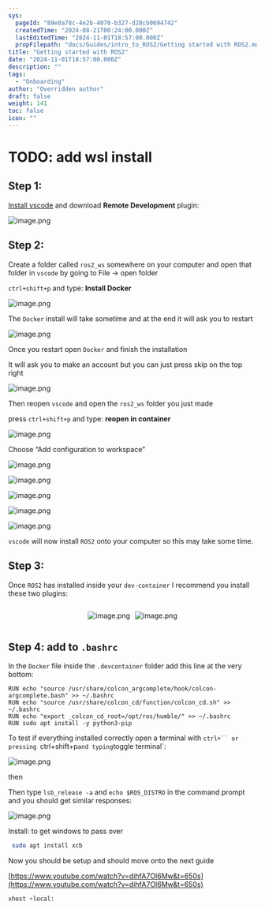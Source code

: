 ```yaml
---
sys:
  pageId: "89e0a78c-4e2b-4070-b327-d28cb0694742"
  createdTime: "2024-08-21T00:24:00.000Z"
  lastEditedTime: "2024-11-01T18:57:00.000Z"
  propFilepath: "docs/Guides/intro_to_ROS2/Getting started with ROS2.md"
title: "Getting started with ROS2"
date: "2024-11-01T18:57:00.000Z"
description: ""
tags:
  - "Onboarding"
author: "Overridden author"
draft: false
weight: 141
toc: false
icon: ""
---
```


# TODO: add wsl install

## Step 1:

[Install vscode](https://code.visualstudio.com/download) and download **Remote Development** plugin:

![image.png](https://prod-files-secure.s3.us-west-2.amazonaws.com/d518164a-d88e-44d1-a4ee-3adb3bd8bce0/efb52993-1881-4a40-b95e-6f020334f022/image.png?X-Amz-Algorithm=AWS4-HMAC-SHA256&X-Amz-Content-Sha256=UNSIGNED-PAYLOAD&X-Amz-Credential=ASIAZI2LB466T5LLIRMZ%2F20250306%2Fus-west-2%2Fs3%2Faws4_request&X-Amz-Date=20250306T190203Z&X-Amz-Expires=3600&X-Amz-Security-Token=IQoJb3JpZ2luX2VjEOv%2F%2F%2F%2F%2F%2F%2F%2F%2F%2FwEaCXVzLXdlc3QtMiJHMEUCIHR0o%2B4BWGLtZfd%2FAiM5sgoiK6NOEq7G4bl7MCuceRCOAiEA85ZvN%2BAflEXFXh7qb%2BO5oH0csHuzCKBc77z7AKPCWiAq%2FwMIMxAAGgw2Mzc0MjMxODM4MDUiDIxxe7XGRiipbL48CCrcA4qsemT0C%2BqyaCOpKIyMuZ%2F8AsXgO5Xl8E6HF2fHwjDQTO5ddMcDG2PEayrgdVvorV2Dkf8nmnAPABTS1ChTeGWFoBDsntqEUi0tAi2PZ8IfVz3nDuam3%2FtZ80BZkdBdTzC7zN8KMCGR2l7SHnVQhOEfYC19ntdSD2WmA6n5JfOq7x2AZeUnQD3bhEwgM5rfoDw6GFse2itnjMwAO7RGQ7jocJEMNKbPoxZrwkDdrfVZ4nJKHDis1o8M635lEQNvqKeQ6ZlrwcIkdjH5FY6FnlmxD6%2BfegmLZzqLUERtPebR9ERa4Mq2KRdZmz4c4psxL%2FbHNaG56svIyt9ClDy%2Bo0tBAt%2BibxLeauiBYef10kXpFtKKVm2yxiR%2Bmt1iH3Dt1IkGEbdQ2bCeT3yEZHMvItaXTrb5jTosUDFnXVOVkoCh8VpDPyVcwsNfE7aVvH1Z8ElcDOMguT3GDYYgMYQQZTFu2Mk7LZIB2GxPiHPq7yHLyRBoqrsFIqFU3SeC2dm3Pplh%2FEte1gjFm3MAyKpsENWVTu9lCzbv%2BH8Ifa1rEZ0jls%2Be1qJOG8T0UAcbQDXUrIzVA%2BOJeYvNdx%2F8ub53INU81BkcSJHZibKiZbFM4aP6GKCH1ftgIgQvckkFMILOp74GOqUB30XUk76QXzQVLVH%2BNMyM5r4rKVomESaqCOsCxW11Squxuwja28HwYt12mC9AeVabSmUx1nWQ9qccYhykSkA7267rT3iuUh4Ftch9GVp%2F7hpQELUCHfQ9nPfRjUly6ASACHpnLiSwa25XPNxStEz%2FQFUv9UJvoIVI6eV7h7KkVGMEV6mzSUyHDQaIMTTc6K8pgPFusDQwuK3AL4y6m8CRAk%2FdPRFW&X-Amz-Signature=29c6f26be43171de7302ef9e2fe29aa51cf896635a41d7e151d0142adda64190&X-Amz-SignedHeaders=host&x-id=GetObject)

## Step 2:

Create a folder called `ros2_ws` somewhere on your computer and open that folder in `vscode` by going to File → open folder 

`ctrl+shift+p` and type: **Install Docker**

![image.png](https://prod-files-secure.s3.us-west-2.amazonaws.com/d518164a-d88e-44d1-a4ee-3adb3bd8bce0/2269dc0e-1cd5-47ff-bceb-c04ad9b2eab0/image.png?X-Amz-Algorithm=AWS4-HMAC-SHA256&X-Amz-Content-Sha256=UNSIGNED-PAYLOAD&X-Amz-Credential=ASIAZI2LB466T5LLIRMZ%2F20250306%2Fus-west-2%2Fs3%2Faws4_request&X-Amz-Date=20250306T190203Z&X-Amz-Expires=3600&X-Amz-Security-Token=IQoJb3JpZ2luX2VjEOv%2F%2F%2F%2F%2F%2F%2F%2F%2F%2FwEaCXVzLXdlc3QtMiJHMEUCIHR0o%2B4BWGLtZfd%2FAiM5sgoiK6NOEq7G4bl7MCuceRCOAiEA85ZvN%2BAflEXFXh7qb%2BO5oH0csHuzCKBc77z7AKPCWiAq%2FwMIMxAAGgw2Mzc0MjMxODM4MDUiDIxxe7XGRiipbL48CCrcA4qsemT0C%2BqyaCOpKIyMuZ%2F8AsXgO5Xl8E6HF2fHwjDQTO5ddMcDG2PEayrgdVvorV2Dkf8nmnAPABTS1ChTeGWFoBDsntqEUi0tAi2PZ8IfVz3nDuam3%2FtZ80BZkdBdTzC7zN8KMCGR2l7SHnVQhOEfYC19ntdSD2WmA6n5JfOq7x2AZeUnQD3bhEwgM5rfoDw6GFse2itnjMwAO7RGQ7jocJEMNKbPoxZrwkDdrfVZ4nJKHDis1o8M635lEQNvqKeQ6ZlrwcIkdjH5FY6FnlmxD6%2BfegmLZzqLUERtPebR9ERa4Mq2KRdZmz4c4psxL%2FbHNaG56svIyt9ClDy%2Bo0tBAt%2BibxLeauiBYef10kXpFtKKVm2yxiR%2Bmt1iH3Dt1IkGEbdQ2bCeT3yEZHMvItaXTrb5jTosUDFnXVOVkoCh8VpDPyVcwsNfE7aVvH1Z8ElcDOMguT3GDYYgMYQQZTFu2Mk7LZIB2GxPiHPq7yHLyRBoqrsFIqFU3SeC2dm3Pplh%2FEte1gjFm3MAyKpsENWVTu9lCzbv%2BH8Ifa1rEZ0jls%2Be1qJOG8T0UAcbQDXUrIzVA%2BOJeYvNdx%2F8ub53INU81BkcSJHZibKiZbFM4aP6GKCH1ftgIgQvckkFMILOp74GOqUB30XUk76QXzQVLVH%2BNMyM5r4rKVomESaqCOsCxW11Squxuwja28HwYt12mC9AeVabSmUx1nWQ9qccYhykSkA7267rT3iuUh4Ftch9GVp%2F7hpQELUCHfQ9nPfRjUly6ASACHpnLiSwa25XPNxStEz%2FQFUv9UJvoIVI6eV7h7KkVGMEV6mzSUyHDQaIMTTc6K8pgPFusDQwuK3AL4y6m8CRAk%2FdPRFW&X-Amz-Signature=23962defe071aaa1b4a1dc61b8d5ae90a3312461eadc25fd038d0dff66bee85d&X-Amz-SignedHeaders=host&x-id=GetObject)

The `Docker` install will take sometime and at the end it will ask you to restart

![image.png](https://prod-files-secure.s3.us-west-2.amazonaws.com/d518164a-d88e-44d1-a4ee-3adb3bd8bce0/ed233f78-be33-4b1f-b89c-9c346c0e961e/image.png?X-Amz-Algorithm=AWS4-HMAC-SHA256&X-Amz-Content-Sha256=UNSIGNED-PAYLOAD&X-Amz-Credential=ASIAZI2LB466T5LLIRMZ%2F20250306%2Fus-west-2%2Fs3%2Faws4_request&X-Amz-Date=20250306T190204Z&X-Amz-Expires=3600&X-Amz-Security-Token=IQoJb3JpZ2luX2VjEOv%2F%2F%2F%2F%2F%2F%2F%2F%2F%2FwEaCXVzLXdlc3QtMiJHMEUCIHR0o%2B4BWGLtZfd%2FAiM5sgoiK6NOEq7G4bl7MCuceRCOAiEA85ZvN%2BAflEXFXh7qb%2BO5oH0csHuzCKBc77z7AKPCWiAq%2FwMIMxAAGgw2Mzc0MjMxODM4MDUiDIxxe7XGRiipbL48CCrcA4qsemT0C%2BqyaCOpKIyMuZ%2F8AsXgO5Xl8E6HF2fHwjDQTO5ddMcDG2PEayrgdVvorV2Dkf8nmnAPABTS1ChTeGWFoBDsntqEUi0tAi2PZ8IfVz3nDuam3%2FtZ80BZkdBdTzC7zN8KMCGR2l7SHnVQhOEfYC19ntdSD2WmA6n5JfOq7x2AZeUnQD3bhEwgM5rfoDw6GFse2itnjMwAO7RGQ7jocJEMNKbPoxZrwkDdrfVZ4nJKHDis1o8M635lEQNvqKeQ6ZlrwcIkdjH5FY6FnlmxD6%2BfegmLZzqLUERtPebR9ERa4Mq2KRdZmz4c4psxL%2FbHNaG56svIyt9ClDy%2Bo0tBAt%2BibxLeauiBYef10kXpFtKKVm2yxiR%2Bmt1iH3Dt1IkGEbdQ2bCeT3yEZHMvItaXTrb5jTosUDFnXVOVkoCh8VpDPyVcwsNfE7aVvH1Z8ElcDOMguT3GDYYgMYQQZTFu2Mk7LZIB2GxPiHPq7yHLyRBoqrsFIqFU3SeC2dm3Pplh%2FEte1gjFm3MAyKpsENWVTu9lCzbv%2BH8Ifa1rEZ0jls%2Be1qJOG8T0UAcbQDXUrIzVA%2BOJeYvNdx%2F8ub53INU81BkcSJHZibKiZbFM4aP6GKCH1ftgIgQvckkFMILOp74GOqUB30XUk76QXzQVLVH%2BNMyM5r4rKVomESaqCOsCxW11Squxuwja28HwYt12mC9AeVabSmUx1nWQ9qccYhykSkA7267rT3iuUh4Ftch9GVp%2F7hpQELUCHfQ9nPfRjUly6ASACHpnLiSwa25XPNxStEz%2FQFUv9UJvoIVI6eV7h7KkVGMEV6mzSUyHDQaIMTTc6K8pgPFusDQwuK3AL4y6m8CRAk%2FdPRFW&X-Amz-Signature=8b3c6f9fce032d27cec8f1e12b972794dbd2ec94561037da0e1a10f997b6493d&X-Amz-SignedHeaders=host&x-id=GetObject)

Once you restart open `Docker` and finish the installation

It will ask you to make an account but you can just press skip on the top right

![image.png](https://prod-files-secure.s3.us-west-2.amazonaws.com/d518164a-d88e-44d1-a4ee-3adb3bd8bce0/21010ad9-1659-4fd9-9f59-9932a09b2a3d/image.png?X-Amz-Algorithm=AWS4-HMAC-SHA256&X-Amz-Content-Sha256=UNSIGNED-PAYLOAD&X-Amz-Credential=ASIAZI2LB466T5LLIRMZ%2F20250306%2Fus-west-2%2Fs3%2Faws4_request&X-Amz-Date=20250306T190203Z&X-Amz-Expires=3600&X-Amz-Security-Token=IQoJb3JpZ2luX2VjEOv%2F%2F%2F%2F%2F%2F%2F%2F%2F%2FwEaCXVzLXdlc3QtMiJHMEUCIHR0o%2B4BWGLtZfd%2FAiM5sgoiK6NOEq7G4bl7MCuceRCOAiEA85ZvN%2BAflEXFXh7qb%2BO5oH0csHuzCKBc77z7AKPCWiAq%2FwMIMxAAGgw2Mzc0MjMxODM4MDUiDIxxe7XGRiipbL48CCrcA4qsemT0C%2BqyaCOpKIyMuZ%2F8AsXgO5Xl8E6HF2fHwjDQTO5ddMcDG2PEayrgdVvorV2Dkf8nmnAPABTS1ChTeGWFoBDsntqEUi0tAi2PZ8IfVz3nDuam3%2FtZ80BZkdBdTzC7zN8KMCGR2l7SHnVQhOEfYC19ntdSD2WmA6n5JfOq7x2AZeUnQD3bhEwgM5rfoDw6GFse2itnjMwAO7RGQ7jocJEMNKbPoxZrwkDdrfVZ4nJKHDis1o8M635lEQNvqKeQ6ZlrwcIkdjH5FY6FnlmxD6%2BfegmLZzqLUERtPebR9ERa4Mq2KRdZmz4c4psxL%2FbHNaG56svIyt9ClDy%2Bo0tBAt%2BibxLeauiBYef10kXpFtKKVm2yxiR%2Bmt1iH3Dt1IkGEbdQ2bCeT3yEZHMvItaXTrb5jTosUDFnXVOVkoCh8VpDPyVcwsNfE7aVvH1Z8ElcDOMguT3GDYYgMYQQZTFu2Mk7LZIB2GxPiHPq7yHLyRBoqrsFIqFU3SeC2dm3Pplh%2FEte1gjFm3MAyKpsENWVTu9lCzbv%2BH8Ifa1rEZ0jls%2Be1qJOG8T0UAcbQDXUrIzVA%2BOJeYvNdx%2F8ub53INU81BkcSJHZibKiZbFM4aP6GKCH1ftgIgQvckkFMILOp74GOqUB30XUk76QXzQVLVH%2BNMyM5r4rKVomESaqCOsCxW11Squxuwja28HwYt12mC9AeVabSmUx1nWQ9qccYhykSkA7267rT3iuUh4Ftch9GVp%2F7hpQELUCHfQ9nPfRjUly6ASACHpnLiSwa25XPNxStEz%2FQFUv9UJvoIVI6eV7h7KkVGMEV6mzSUyHDQaIMTTc6K8pgPFusDQwuK3AL4y6m8CRAk%2FdPRFW&X-Amz-Signature=8c6f0d6207abf2569ab02c130b7970156326e2dee8999487b4f041d24a940fec&X-Amz-SignedHeaders=host&x-id=GetObject)

Then reopen `vscode` and open the `ros2_ws` folder you just made

press `ctrl+shift+p` and type: **reopen in container**

![image.png](https://prod-files-secure.s3.us-west-2.amazonaws.com/d518164a-d88e-44d1-a4ee-3adb3bd8bce0/4e93b8c2-41ad-488c-8095-c74205196118/image.png?X-Amz-Algorithm=AWS4-HMAC-SHA256&X-Amz-Content-Sha256=UNSIGNED-PAYLOAD&X-Amz-Credential=ASIAZI2LB466T5LLIRMZ%2F20250306%2Fus-west-2%2Fs3%2Faws4_request&X-Amz-Date=20250306T190203Z&X-Amz-Expires=3600&X-Amz-Security-Token=IQoJb3JpZ2luX2VjEOv%2F%2F%2F%2F%2F%2F%2F%2F%2F%2FwEaCXVzLXdlc3QtMiJHMEUCIHR0o%2B4BWGLtZfd%2FAiM5sgoiK6NOEq7G4bl7MCuceRCOAiEA85ZvN%2BAflEXFXh7qb%2BO5oH0csHuzCKBc77z7AKPCWiAq%2FwMIMxAAGgw2Mzc0MjMxODM4MDUiDIxxe7XGRiipbL48CCrcA4qsemT0C%2BqyaCOpKIyMuZ%2F8AsXgO5Xl8E6HF2fHwjDQTO5ddMcDG2PEayrgdVvorV2Dkf8nmnAPABTS1ChTeGWFoBDsntqEUi0tAi2PZ8IfVz3nDuam3%2FtZ80BZkdBdTzC7zN8KMCGR2l7SHnVQhOEfYC19ntdSD2WmA6n5JfOq7x2AZeUnQD3bhEwgM5rfoDw6GFse2itnjMwAO7RGQ7jocJEMNKbPoxZrwkDdrfVZ4nJKHDis1o8M635lEQNvqKeQ6ZlrwcIkdjH5FY6FnlmxD6%2BfegmLZzqLUERtPebR9ERa4Mq2KRdZmz4c4psxL%2FbHNaG56svIyt9ClDy%2Bo0tBAt%2BibxLeauiBYef10kXpFtKKVm2yxiR%2Bmt1iH3Dt1IkGEbdQ2bCeT3yEZHMvItaXTrb5jTosUDFnXVOVkoCh8VpDPyVcwsNfE7aVvH1Z8ElcDOMguT3GDYYgMYQQZTFu2Mk7LZIB2GxPiHPq7yHLyRBoqrsFIqFU3SeC2dm3Pplh%2FEte1gjFm3MAyKpsENWVTu9lCzbv%2BH8Ifa1rEZ0jls%2Be1qJOG8T0UAcbQDXUrIzVA%2BOJeYvNdx%2F8ub53INU81BkcSJHZibKiZbFM4aP6GKCH1ftgIgQvckkFMILOp74GOqUB30XUk76QXzQVLVH%2BNMyM5r4rKVomESaqCOsCxW11Squxuwja28HwYt12mC9AeVabSmUx1nWQ9qccYhykSkA7267rT3iuUh4Ftch9GVp%2F7hpQELUCHfQ9nPfRjUly6ASACHpnLiSwa25XPNxStEz%2FQFUv9UJvoIVI6eV7h7KkVGMEV6mzSUyHDQaIMTTc6K8pgPFusDQwuK3AL4y6m8CRAk%2FdPRFW&X-Amz-Signature=b86e75fd6246828069c2e911a5e79445bb36b887fdbadf2f9807f759aadba3b9&X-Amz-SignedHeaders=host&x-id=GetObject)

Choose “Add configuration to workspace”

![image.png](https://prod-files-secure.s3.us-west-2.amazonaws.com/d518164a-d88e-44d1-a4ee-3adb3bd8bce0/9560b282-5060-4989-ba37-97e7b2c22476/image.png?X-Amz-Algorithm=AWS4-HMAC-SHA256&X-Amz-Content-Sha256=UNSIGNED-PAYLOAD&X-Amz-Credential=ASIAZI2LB466T5LLIRMZ%2F20250306%2Fus-west-2%2Fs3%2Faws4_request&X-Amz-Date=20250306T190203Z&X-Amz-Expires=3600&X-Amz-Security-Token=IQoJb3JpZ2luX2VjEOv%2F%2F%2F%2F%2F%2F%2F%2F%2F%2FwEaCXVzLXdlc3QtMiJHMEUCIHR0o%2B4BWGLtZfd%2FAiM5sgoiK6NOEq7G4bl7MCuceRCOAiEA85ZvN%2BAflEXFXh7qb%2BO5oH0csHuzCKBc77z7AKPCWiAq%2FwMIMxAAGgw2Mzc0MjMxODM4MDUiDIxxe7XGRiipbL48CCrcA4qsemT0C%2BqyaCOpKIyMuZ%2F8AsXgO5Xl8E6HF2fHwjDQTO5ddMcDG2PEayrgdVvorV2Dkf8nmnAPABTS1ChTeGWFoBDsntqEUi0tAi2PZ8IfVz3nDuam3%2FtZ80BZkdBdTzC7zN8KMCGR2l7SHnVQhOEfYC19ntdSD2WmA6n5JfOq7x2AZeUnQD3bhEwgM5rfoDw6GFse2itnjMwAO7RGQ7jocJEMNKbPoxZrwkDdrfVZ4nJKHDis1o8M635lEQNvqKeQ6ZlrwcIkdjH5FY6FnlmxD6%2BfegmLZzqLUERtPebR9ERa4Mq2KRdZmz4c4psxL%2FbHNaG56svIyt9ClDy%2Bo0tBAt%2BibxLeauiBYef10kXpFtKKVm2yxiR%2Bmt1iH3Dt1IkGEbdQ2bCeT3yEZHMvItaXTrb5jTosUDFnXVOVkoCh8VpDPyVcwsNfE7aVvH1Z8ElcDOMguT3GDYYgMYQQZTFu2Mk7LZIB2GxPiHPq7yHLyRBoqrsFIqFU3SeC2dm3Pplh%2FEte1gjFm3MAyKpsENWVTu9lCzbv%2BH8Ifa1rEZ0jls%2Be1qJOG8T0UAcbQDXUrIzVA%2BOJeYvNdx%2F8ub53INU81BkcSJHZibKiZbFM4aP6GKCH1ftgIgQvckkFMILOp74GOqUB30XUk76QXzQVLVH%2BNMyM5r4rKVomESaqCOsCxW11Squxuwja28HwYt12mC9AeVabSmUx1nWQ9qccYhykSkA7267rT3iuUh4Ftch9GVp%2F7hpQELUCHfQ9nPfRjUly6ASACHpnLiSwa25XPNxStEz%2FQFUv9UJvoIVI6eV7h7KkVGMEV6mzSUyHDQaIMTTc6K8pgPFusDQwuK3AL4y6m8CRAk%2FdPRFW&X-Amz-Signature=c5e4795868fa7fe194aa3bf694cef1c09b0417ef94abe12a989dc447fbe53559&X-Amz-SignedHeaders=host&x-id=GetObject)

![image.png](https://prod-files-secure.s3.us-west-2.amazonaws.com/d518164a-d88e-44d1-a4ee-3adb3bd8bce0/2ee63f81-886b-48e8-a553-dc6e5eac99e4/image.png?X-Amz-Algorithm=AWS4-HMAC-SHA256&X-Amz-Content-Sha256=UNSIGNED-PAYLOAD&X-Amz-Credential=ASIAZI2LB466T5LLIRMZ%2F20250306%2Fus-west-2%2Fs3%2Faws4_request&X-Amz-Date=20250306T190204Z&X-Amz-Expires=3600&X-Amz-Security-Token=IQoJb3JpZ2luX2VjEOv%2F%2F%2F%2F%2F%2F%2F%2F%2F%2FwEaCXVzLXdlc3QtMiJHMEUCIHR0o%2B4BWGLtZfd%2FAiM5sgoiK6NOEq7G4bl7MCuceRCOAiEA85ZvN%2BAflEXFXh7qb%2BO5oH0csHuzCKBc77z7AKPCWiAq%2FwMIMxAAGgw2Mzc0MjMxODM4MDUiDIxxe7XGRiipbL48CCrcA4qsemT0C%2BqyaCOpKIyMuZ%2F8AsXgO5Xl8E6HF2fHwjDQTO5ddMcDG2PEayrgdVvorV2Dkf8nmnAPABTS1ChTeGWFoBDsntqEUi0tAi2PZ8IfVz3nDuam3%2FtZ80BZkdBdTzC7zN8KMCGR2l7SHnVQhOEfYC19ntdSD2WmA6n5JfOq7x2AZeUnQD3bhEwgM5rfoDw6GFse2itnjMwAO7RGQ7jocJEMNKbPoxZrwkDdrfVZ4nJKHDis1o8M635lEQNvqKeQ6ZlrwcIkdjH5FY6FnlmxD6%2BfegmLZzqLUERtPebR9ERa4Mq2KRdZmz4c4psxL%2FbHNaG56svIyt9ClDy%2Bo0tBAt%2BibxLeauiBYef10kXpFtKKVm2yxiR%2Bmt1iH3Dt1IkGEbdQ2bCeT3yEZHMvItaXTrb5jTosUDFnXVOVkoCh8VpDPyVcwsNfE7aVvH1Z8ElcDOMguT3GDYYgMYQQZTFu2Mk7LZIB2GxPiHPq7yHLyRBoqrsFIqFU3SeC2dm3Pplh%2FEte1gjFm3MAyKpsENWVTu9lCzbv%2BH8Ifa1rEZ0jls%2Be1qJOG8T0UAcbQDXUrIzVA%2BOJeYvNdx%2F8ub53INU81BkcSJHZibKiZbFM4aP6GKCH1ftgIgQvckkFMILOp74GOqUB30XUk76QXzQVLVH%2BNMyM5r4rKVomESaqCOsCxW11Squxuwja28HwYt12mC9AeVabSmUx1nWQ9qccYhykSkA7267rT3iuUh4Ftch9GVp%2F7hpQELUCHfQ9nPfRjUly6ASACHpnLiSwa25XPNxStEz%2FQFUv9UJvoIVI6eV7h7KkVGMEV6mzSUyHDQaIMTTc6K8pgPFusDQwuK3AL4y6m8CRAk%2FdPRFW&X-Amz-Signature=c1c0ddcaba56766dfc1d93cb1fc55a7118e649169ba81c5bc6edf48854d03feb&X-Amz-SignedHeaders=host&x-id=GetObject)

![image.png](https://prod-files-secure.s3.us-west-2.amazonaws.com/d518164a-d88e-44d1-a4ee-3adb3bd8bce0/ae1580b2-b048-407e-aed9-b584224a7a04/image.png?X-Amz-Algorithm=AWS4-HMAC-SHA256&X-Amz-Content-Sha256=UNSIGNED-PAYLOAD&X-Amz-Credential=ASIAZI2LB466T5LLIRMZ%2F20250306%2Fus-west-2%2Fs3%2Faws4_request&X-Amz-Date=20250306T190203Z&X-Amz-Expires=3600&X-Amz-Security-Token=IQoJb3JpZ2luX2VjEOv%2F%2F%2F%2F%2F%2F%2F%2F%2F%2FwEaCXVzLXdlc3QtMiJHMEUCIHR0o%2B4BWGLtZfd%2FAiM5sgoiK6NOEq7G4bl7MCuceRCOAiEA85ZvN%2BAflEXFXh7qb%2BO5oH0csHuzCKBc77z7AKPCWiAq%2FwMIMxAAGgw2Mzc0MjMxODM4MDUiDIxxe7XGRiipbL48CCrcA4qsemT0C%2BqyaCOpKIyMuZ%2F8AsXgO5Xl8E6HF2fHwjDQTO5ddMcDG2PEayrgdVvorV2Dkf8nmnAPABTS1ChTeGWFoBDsntqEUi0tAi2PZ8IfVz3nDuam3%2FtZ80BZkdBdTzC7zN8KMCGR2l7SHnVQhOEfYC19ntdSD2WmA6n5JfOq7x2AZeUnQD3bhEwgM5rfoDw6GFse2itnjMwAO7RGQ7jocJEMNKbPoxZrwkDdrfVZ4nJKHDis1o8M635lEQNvqKeQ6ZlrwcIkdjH5FY6FnlmxD6%2BfegmLZzqLUERtPebR9ERa4Mq2KRdZmz4c4psxL%2FbHNaG56svIyt9ClDy%2Bo0tBAt%2BibxLeauiBYef10kXpFtKKVm2yxiR%2Bmt1iH3Dt1IkGEbdQ2bCeT3yEZHMvItaXTrb5jTosUDFnXVOVkoCh8VpDPyVcwsNfE7aVvH1Z8ElcDOMguT3GDYYgMYQQZTFu2Mk7LZIB2GxPiHPq7yHLyRBoqrsFIqFU3SeC2dm3Pplh%2FEte1gjFm3MAyKpsENWVTu9lCzbv%2BH8Ifa1rEZ0jls%2Be1qJOG8T0UAcbQDXUrIzVA%2BOJeYvNdx%2F8ub53INU81BkcSJHZibKiZbFM4aP6GKCH1ftgIgQvckkFMILOp74GOqUB30XUk76QXzQVLVH%2BNMyM5r4rKVomESaqCOsCxW11Squxuwja28HwYt12mC9AeVabSmUx1nWQ9qccYhykSkA7267rT3iuUh4Ftch9GVp%2F7hpQELUCHfQ9nPfRjUly6ASACHpnLiSwa25XPNxStEz%2FQFUv9UJvoIVI6eV7h7KkVGMEV6mzSUyHDQaIMTTc6K8pgPFusDQwuK3AL4y6m8CRAk%2FdPRFW&X-Amz-Signature=5ea105c361d86f844d337c280f64911aa58f3d7880712476b21fab8638e0d1e3&X-Amz-SignedHeaders=host&x-id=GetObject)

![image.png](https://prod-files-secure.s3.us-west-2.amazonaws.com/d518164a-d88e-44d1-a4ee-3adb3bd8bce0/53255b28-f75e-430f-b9e3-c0ac8577e42b/image.png?X-Amz-Algorithm=AWS4-HMAC-SHA256&X-Amz-Content-Sha256=UNSIGNED-PAYLOAD&X-Amz-Credential=ASIAZI2LB466T5LLIRMZ%2F20250306%2Fus-west-2%2Fs3%2Faws4_request&X-Amz-Date=20250306T190204Z&X-Amz-Expires=3600&X-Amz-Security-Token=IQoJb3JpZ2luX2VjEOv%2F%2F%2F%2F%2F%2F%2F%2F%2F%2FwEaCXVzLXdlc3QtMiJHMEUCIHR0o%2B4BWGLtZfd%2FAiM5sgoiK6NOEq7G4bl7MCuceRCOAiEA85ZvN%2BAflEXFXh7qb%2BO5oH0csHuzCKBc77z7AKPCWiAq%2FwMIMxAAGgw2Mzc0MjMxODM4MDUiDIxxe7XGRiipbL48CCrcA4qsemT0C%2BqyaCOpKIyMuZ%2F8AsXgO5Xl8E6HF2fHwjDQTO5ddMcDG2PEayrgdVvorV2Dkf8nmnAPABTS1ChTeGWFoBDsntqEUi0tAi2PZ8IfVz3nDuam3%2FtZ80BZkdBdTzC7zN8KMCGR2l7SHnVQhOEfYC19ntdSD2WmA6n5JfOq7x2AZeUnQD3bhEwgM5rfoDw6GFse2itnjMwAO7RGQ7jocJEMNKbPoxZrwkDdrfVZ4nJKHDis1o8M635lEQNvqKeQ6ZlrwcIkdjH5FY6FnlmxD6%2BfegmLZzqLUERtPebR9ERa4Mq2KRdZmz4c4psxL%2FbHNaG56svIyt9ClDy%2Bo0tBAt%2BibxLeauiBYef10kXpFtKKVm2yxiR%2Bmt1iH3Dt1IkGEbdQ2bCeT3yEZHMvItaXTrb5jTosUDFnXVOVkoCh8VpDPyVcwsNfE7aVvH1Z8ElcDOMguT3GDYYgMYQQZTFu2Mk7LZIB2GxPiHPq7yHLyRBoqrsFIqFU3SeC2dm3Pplh%2FEte1gjFm3MAyKpsENWVTu9lCzbv%2BH8Ifa1rEZ0jls%2Be1qJOG8T0UAcbQDXUrIzVA%2BOJeYvNdx%2F8ub53INU81BkcSJHZibKiZbFM4aP6GKCH1ftgIgQvckkFMILOp74GOqUB30XUk76QXzQVLVH%2BNMyM5r4rKVomESaqCOsCxW11Squxuwja28HwYt12mC9AeVabSmUx1nWQ9qccYhykSkA7267rT3iuUh4Ftch9GVp%2F7hpQELUCHfQ9nPfRjUly6ASACHpnLiSwa25XPNxStEz%2FQFUv9UJvoIVI6eV7h7KkVGMEV6mzSUyHDQaIMTTc6K8pgPFusDQwuK3AL4y6m8CRAk%2FdPRFW&X-Amz-Signature=a785bc46e1bad8ee207199e4d04cf7c19a8f5dcaec2289b3ddc12aab33edc78d&X-Amz-SignedHeaders=host&x-id=GetObject)

![image.png](https://prod-files-secure.s3.us-west-2.amazonaws.com/d518164a-d88e-44d1-a4ee-3adb3bd8bce0/7c562767-5af9-4ffb-97d1-327bcdf4ee00/image.png?X-Amz-Algorithm=AWS4-HMAC-SHA256&X-Amz-Content-Sha256=UNSIGNED-PAYLOAD&X-Amz-Credential=ASIAZI2LB466T5LLIRMZ%2F20250306%2Fus-west-2%2Fs3%2Faws4_request&X-Amz-Date=20250306T190204Z&X-Amz-Expires=3600&X-Amz-Security-Token=IQoJb3JpZ2luX2VjEOv%2F%2F%2F%2F%2F%2F%2F%2F%2F%2FwEaCXVzLXdlc3QtMiJHMEUCIHR0o%2B4BWGLtZfd%2FAiM5sgoiK6NOEq7G4bl7MCuceRCOAiEA85ZvN%2BAflEXFXh7qb%2BO5oH0csHuzCKBc77z7AKPCWiAq%2FwMIMxAAGgw2Mzc0MjMxODM4MDUiDIxxe7XGRiipbL48CCrcA4qsemT0C%2BqyaCOpKIyMuZ%2F8AsXgO5Xl8E6HF2fHwjDQTO5ddMcDG2PEayrgdVvorV2Dkf8nmnAPABTS1ChTeGWFoBDsntqEUi0tAi2PZ8IfVz3nDuam3%2FtZ80BZkdBdTzC7zN8KMCGR2l7SHnVQhOEfYC19ntdSD2WmA6n5JfOq7x2AZeUnQD3bhEwgM5rfoDw6GFse2itnjMwAO7RGQ7jocJEMNKbPoxZrwkDdrfVZ4nJKHDis1o8M635lEQNvqKeQ6ZlrwcIkdjH5FY6FnlmxD6%2BfegmLZzqLUERtPebR9ERa4Mq2KRdZmz4c4psxL%2FbHNaG56svIyt9ClDy%2Bo0tBAt%2BibxLeauiBYef10kXpFtKKVm2yxiR%2Bmt1iH3Dt1IkGEbdQ2bCeT3yEZHMvItaXTrb5jTosUDFnXVOVkoCh8VpDPyVcwsNfE7aVvH1Z8ElcDOMguT3GDYYgMYQQZTFu2Mk7LZIB2GxPiHPq7yHLyRBoqrsFIqFU3SeC2dm3Pplh%2FEte1gjFm3MAyKpsENWVTu9lCzbv%2BH8Ifa1rEZ0jls%2Be1qJOG8T0UAcbQDXUrIzVA%2BOJeYvNdx%2F8ub53INU81BkcSJHZibKiZbFM4aP6GKCH1ftgIgQvckkFMILOp74GOqUB30XUk76QXzQVLVH%2BNMyM5r4rKVomESaqCOsCxW11Squxuwja28HwYt12mC9AeVabSmUx1nWQ9qccYhykSkA7267rT3iuUh4Ftch9GVp%2F7hpQELUCHfQ9nPfRjUly6ASACHpnLiSwa25XPNxStEz%2FQFUv9UJvoIVI6eV7h7KkVGMEV6mzSUyHDQaIMTTc6K8pgPFusDQwuK3AL4y6m8CRAk%2FdPRFW&X-Amz-Signature=a383944a86e5ad3cf0a1caab040dd7f4e916d516cf928557eec5a3c13f1ab576&X-Amz-SignedHeaders=host&x-id=GetObject)

`vscode` will now install `ROS2` onto your computer so this may take some time.

## Step 3:

Once `ROS2` has installed inside your `dev-container` I recommend you install these two plugins:

<div style="display: flex;flex-direction: row; column-gap:10px; max-width: 630px;justify-content: center;">
<div>

![image.png](https://prod-files-secure.s3.us-west-2.amazonaws.com/d518164a-d88e-44d1-a4ee-3adb3bd8bce0/3fc3d550-5a54-4ba1-ba6b-faa01cdb7369/image.png?X-Amz-Algorithm=AWS4-HMAC-SHA256&X-Amz-Content-Sha256=UNSIGNED-PAYLOAD&X-Amz-Credential=ASIAZI2LB4662XHRKDD3%2F20250306%2Fus-west-2%2Fs3%2Faws4_request&X-Amz-Date=20250306T190210Z&X-Amz-Expires=3600&X-Amz-Security-Token=IQoJb3JpZ2luX2VjEOv%2F%2F%2F%2F%2F%2F%2F%2F%2F%2FwEaCXVzLXdlc3QtMiJGMEQCIEx2yRNTKZFlg6EfnrOJbgfB1vSo20rs08kCQkdKlel7AiBGpvNfJPm%2FRzPK9LzPNbY%2BtMxcgE6eEGNlbjxqcATOLyr%2FAwgzEAAaDDYzNzQyMzE4MzgwNSIM5%2FXmpud8mfPpaWGCKtwD7xmU2zRHrkQoYxj5wVg%2B9JnNl21XGBFy%2BDwj%2FjNaW5%2F%2BeZRWvzA2Pl8h91QnoBJk253eShf%2FJ1Rxdp%2BTVVPeCwqJ5UBotGV3G99qOM4BZzk44bgPP%2BEwQwEHEacdyXEC7ivgQeJszWwz4VscutCc7IzSjnBbkwnACezZbiW47mlS7WpQy%2B5e9vQTOlU3oAxweTQRVLrvKf1NxM0KUqHpDkEXRZed5YDFWSzLEEbkmQdR9GNbt7QfYbTxxwh4z3ygcTfRs9PvxFx2vs5Ix6Ks75w%2BlaxI4bulXPxO7BI8y2nnf1iFsFfWMFB6wfbtN3436gNKjiE2MAAqxhIX02zq7T7aqd9SsApP4Qk4DWcJlTpXAq0IZF8zNljq6ZHHWB0Yq7jGB97LNI8BLfh8qGa9A%2BSNMua06jUWSYgN9mV8DFchNO00068mo4tT3OavE8mFkMD8ie%2BlyHTYhTkIgSIhDw2OhjCKW9z93PsAK5b6sv2G5YymSA8grNztxKML4NtdyOvDvQS5O9pBH%2BYG37rACt3apOy1jkW4OQtDoaY98co1MENKIExaO4pqkFnJmN3bmAR0jAjvmB9w0IObUv2gmzgf4faBF%2Fyj0Xi296kXsUI71Gw0pfXgwCc4Aecw5s2nvgY6pgG2ruWeekkxddyBrqJGyGvUICj9EJpcDUxmmNSfGAhG3zfVNEhqn8i6DwjY4lI%2FyFxa3XciYCaGyWYnWQs7eVP0IaiZ%2BAJPhjZCroPvQOajmitRuu5Ngtdi4VIxUft9eH7vSkbCzq2Dvrc5uFrYF2J0B96%2BH0CJ1eA8xTxSexKxiZhtNWf4pLpTzOCyMgHetnpf7i0E72n8x3DmOzF48cwQJBdaWrSB&X-Amz-Signature=0c0ee1184148422c5db92453ee18c1a4275b38cec3e97474efbcc7b53a933504&X-Amz-SignedHeaders=host&x-id=GetObject)

</div>
<div>

![image.png](https://prod-files-secure.s3.us-west-2.amazonaws.com/d518164a-d88e-44d1-a4ee-3adb3bd8bce0/d994cc66-13c2-4093-a5a3-f84cf4601a82/image.png?X-Amz-Algorithm=AWS4-HMAC-SHA256&X-Amz-Content-Sha256=UNSIGNED-PAYLOAD&X-Amz-Credential=ASIAZI2LB466XIJUNQTJ%2F20250306%2Fus-west-2%2Fs3%2Faws4_request&X-Amz-Date=20250306T190210Z&X-Amz-Expires=3600&X-Amz-Security-Token=IQoJb3JpZ2luX2VjEOr%2F%2F%2F%2F%2F%2F%2F%2F%2F%2FwEaCXVzLXdlc3QtMiJHMEUCIHe0N7DZboJ1c2CpUxCbKZvVCUzHBXNdVn796O%2Bwb30JAiEAu4OfdutmSDLG6XF7E7A1psYigpomaaKoRkFnXIOpp5Iq%2FwMIMxAAGgw2Mzc0MjMxODM4MDUiDHtk60iQ6nFpUBF93yrcA9LWIN9Jwy54dLOrJauHRfZFJnEkuifDM3wzi%2FSS45W7hhxaTQlSQc5YZz4NxBu48DJYjx6HVmxdHsrMTtYMdQxjELcs%2FbJjtnQar45Rifed2qdFe8SYxwPMI3%2FTd3bVXosB19oJVSZ%2Bmqy4ZWcJjk2M4VRa0GoNCPE1GqjSQ4BZFDEesyDm9Pq3wqQRbVKqbu2UHeaJmj4S0rkDp9BD65XNIrvtOcDUbXvm5QbmibHI1AG9dF34LaHdhy7JXgWMHekE38U0rhO1jX7LdzM5%2Fk2Gq8Elmxd5gnIVlPfiIXNPwapeiO1IcKl1wlT0IbTnADTYT091foDywK4TElv2gR9%2F4BaYeaghk0DJLkXrLP5n31FD0cl5ED%2FV%2Br3%2F2xtdvjMr%2Fgmr68AxFQAmDeg0txaOxHEtsR%2FpspdTjxjAzhZhRSfqoIk79cMXTF8foG7JQR%2FhLxDYAx2Yzup4XPCGrUuacZaCdc3Gycn49hUdiqQkyiGZsM3XPcAp95dWzJjVsyC8zZ8SxuwHUzlyTxWDyPNKjC1CmFeFDkJqfPfrHn3dtpMXQpLxQN2eTI%2F2f41CDO94o68q0QxkXugx5zA642v8u0cL6i7rnWc0ciDuRwFqlrAhoYVbUVqc51mZMM3Np74GOqUBQkTn9cxmfpffkv%2BWiGLHkDxEti8i6LA3VvyobFw6nuS2%2F4IL3%2FqU0G83E7efaan863vA0lVUyvjbcYBmP1k5wgARthJvEyS1GfrAtoygST3InIaY6sHrHCQ%2FKAUV3x2elsS1lRgS2O7kbINV9aoqytM3d0ON7w51q1hAM9KSLBxHVRVChxB%2Bkpfk%2FDJrusCLVaWKhZBXhqPCROhAlEBk%2FF7HDxat&X-Amz-Signature=35d731f6ce2558daebf0120c94cfdb5fe8197db2942988cc3afeb8bd6b412d31&X-Amz-SignedHeaders=host&x-id=GetObject)

</div>
</div>

## Step 4: add to `.bashrc`

In the `Docker` file inside the `.devcontainer` folder add this line at the very bottom: 

```docker
RUN echo "source /usr/share/colcon_argcomplete/hook/colcon-argcomplete.bash" >> ~/.bashrc
RUN echo "source /usr/share/colcon_cd/function/colcon_cd.sh" >> ~/.bashrc
RUN echo "export _colcon_cd_root=/opt/ros/humble/" >> ~/.bashrc
RUN sudo apt install -y python3-pip 
```

To test if everything installed correctly open a terminal with `ctrl+`` or pressing `ctrl+shift+p` and typing `toggle terminal`:

![image.png](https://prod-files-secure.s3.us-west-2.amazonaws.com/d518164a-d88e-44d1-a4ee-3adb3bd8bce0/6a4943d8-b04e-4c02-9a58-775f3384d1a5/image.png?X-Amz-Algorithm=AWS4-HMAC-SHA256&X-Amz-Content-Sha256=UNSIGNED-PAYLOAD&X-Amz-Credential=ASIAZI2LB466T5LLIRMZ%2F20250306%2Fus-west-2%2Fs3%2Faws4_request&X-Amz-Date=20250306T190203Z&X-Amz-Expires=3600&X-Amz-Security-Token=IQoJb3JpZ2luX2VjEOv%2F%2F%2F%2F%2F%2F%2F%2F%2F%2FwEaCXVzLXdlc3QtMiJHMEUCIHR0o%2B4BWGLtZfd%2FAiM5sgoiK6NOEq7G4bl7MCuceRCOAiEA85ZvN%2BAflEXFXh7qb%2BO5oH0csHuzCKBc77z7AKPCWiAq%2FwMIMxAAGgw2Mzc0MjMxODM4MDUiDIxxe7XGRiipbL48CCrcA4qsemT0C%2BqyaCOpKIyMuZ%2F8AsXgO5Xl8E6HF2fHwjDQTO5ddMcDG2PEayrgdVvorV2Dkf8nmnAPABTS1ChTeGWFoBDsntqEUi0tAi2PZ8IfVz3nDuam3%2FtZ80BZkdBdTzC7zN8KMCGR2l7SHnVQhOEfYC19ntdSD2WmA6n5JfOq7x2AZeUnQD3bhEwgM5rfoDw6GFse2itnjMwAO7RGQ7jocJEMNKbPoxZrwkDdrfVZ4nJKHDis1o8M635lEQNvqKeQ6ZlrwcIkdjH5FY6FnlmxD6%2BfegmLZzqLUERtPebR9ERa4Mq2KRdZmz4c4psxL%2FbHNaG56svIyt9ClDy%2Bo0tBAt%2BibxLeauiBYef10kXpFtKKVm2yxiR%2Bmt1iH3Dt1IkGEbdQ2bCeT3yEZHMvItaXTrb5jTosUDFnXVOVkoCh8VpDPyVcwsNfE7aVvH1Z8ElcDOMguT3GDYYgMYQQZTFu2Mk7LZIB2GxPiHPq7yHLyRBoqrsFIqFU3SeC2dm3Pplh%2FEte1gjFm3MAyKpsENWVTu9lCzbv%2BH8Ifa1rEZ0jls%2Be1qJOG8T0UAcbQDXUrIzVA%2BOJeYvNdx%2F8ub53INU81BkcSJHZibKiZbFM4aP6GKCH1ftgIgQvckkFMILOp74GOqUB30XUk76QXzQVLVH%2BNMyM5r4rKVomESaqCOsCxW11Squxuwja28HwYt12mC9AeVabSmUx1nWQ9qccYhykSkA7267rT3iuUh4Ftch9GVp%2F7hpQELUCHfQ9nPfRjUly6ASACHpnLiSwa25XPNxStEz%2FQFUv9UJvoIVI6eV7h7KkVGMEV6mzSUyHDQaIMTTc6K8pgPFusDQwuK3AL4y6m8CRAk%2FdPRFW&X-Amz-Signature=7a98a87b918bbe859402848d75a82b1b3001fa358152d4ac41e8c3a420adfef6&X-Amz-SignedHeaders=host&x-id=GetObject)

then 

Then type `lsb_release -a` and `echo $ROS_DISTRO` in the command prompt and you should get similar responses:

![image.png](https://prod-files-secure.s3.us-west-2.amazonaws.com/d518164a-d88e-44d1-a4ee-3adb3bd8bce0/3e635dec-a805-4e85-8b9e-d000e5b71a4e/image.png?X-Amz-Algorithm=AWS4-HMAC-SHA256&X-Amz-Content-Sha256=UNSIGNED-PAYLOAD&X-Amz-Credential=ASIAZI2LB466T5LLIRMZ%2F20250306%2Fus-west-2%2Fs3%2Faws4_request&X-Amz-Date=20250306T190204Z&X-Amz-Expires=3600&X-Amz-Security-Token=IQoJb3JpZ2luX2VjEOv%2F%2F%2F%2F%2F%2F%2F%2F%2F%2FwEaCXVzLXdlc3QtMiJHMEUCIHR0o%2B4BWGLtZfd%2FAiM5sgoiK6NOEq7G4bl7MCuceRCOAiEA85ZvN%2BAflEXFXh7qb%2BO5oH0csHuzCKBc77z7AKPCWiAq%2FwMIMxAAGgw2Mzc0MjMxODM4MDUiDIxxe7XGRiipbL48CCrcA4qsemT0C%2BqyaCOpKIyMuZ%2F8AsXgO5Xl8E6HF2fHwjDQTO5ddMcDG2PEayrgdVvorV2Dkf8nmnAPABTS1ChTeGWFoBDsntqEUi0tAi2PZ8IfVz3nDuam3%2FtZ80BZkdBdTzC7zN8KMCGR2l7SHnVQhOEfYC19ntdSD2WmA6n5JfOq7x2AZeUnQD3bhEwgM5rfoDw6GFse2itnjMwAO7RGQ7jocJEMNKbPoxZrwkDdrfVZ4nJKHDis1o8M635lEQNvqKeQ6ZlrwcIkdjH5FY6FnlmxD6%2BfegmLZzqLUERtPebR9ERa4Mq2KRdZmz4c4psxL%2FbHNaG56svIyt9ClDy%2Bo0tBAt%2BibxLeauiBYef10kXpFtKKVm2yxiR%2Bmt1iH3Dt1IkGEbdQ2bCeT3yEZHMvItaXTrb5jTosUDFnXVOVkoCh8VpDPyVcwsNfE7aVvH1Z8ElcDOMguT3GDYYgMYQQZTFu2Mk7LZIB2GxPiHPq7yHLyRBoqrsFIqFU3SeC2dm3Pplh%2FEte1gjFm3MAyKpsENWVTu9lCzbv%2BH8Ifa1rEZ0jls%2Be1qJOG8T0UAcbQDXUrIzVA%2BOJeYvNdx%2F8ub53INU81BkcSJHZibKiZbFM4aP6GKCH1ftgIgQvckkFMILOp74GOqUB30XUk76QXzQVLVH%2BNMyM5r4rKVomESaqCOsCxW11Squxuwja28HwYt12mC9AeVabSmUx1nWQ9qccYhykSkA7267rT3iuUh4Ftch9GVp%2F7hpQELUCHfQ9nPfRjUly6ASACHpnLiSwa25XPNxStEz%2FQFUv9UJvoIVI6eV7h7KkVGMEV6mzSUyHDQaIMTTc6K8pgPFusDQwuK3AL4y6m8CRAk%2FdPRFW&X-Amz-Signature=654f67f38381b2a663f6512490b5bdac39a370061f178d37324687858470f62c&X-Amz-SignedHeaders=host&x-id=GetObject)

Install:  to get windows to pass over

```bash
 sudo apt install xcb
```

Now you should be setup and should move onto the next guide 

[https://www.youtube.com/watch?v=dihfA7Ol6Mw&t=650s](https://www.youtube.com/watch?v=dihfA7Ol6Mw&t=650s)

```python
xhost +local:
```
